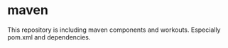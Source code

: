 maven
=====

This repository is including maven components and workouts. Especially pom.xml and dependencies.
